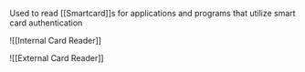 Used to read [[Smartcard]]s for applications and programs that utilize smart card authentication

![[Internal Card Reader]]

![[External Card Reader]]

